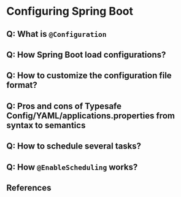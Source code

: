 # Configuring Spring Boot

## Q: What is `@Configuration`
## Q: How Spring Boot load configurations?
## Q: How to customize the configuration file format?
## Q: Pros and cons of Typesafe Config/YAML/applications.properties from syntax to semantics
## Q: How to schedule several tasks?
## Q: How `@EnableScheduling` works?

## References
